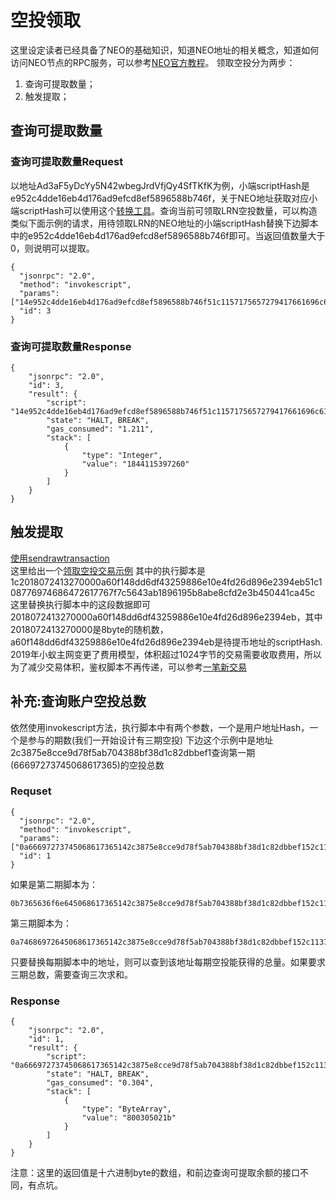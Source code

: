 # 空投领取

这里设定读者已经具备了NEO的基础知识，知道NEO地址的相关概念，知道如何访问NEO节点的RPC服务，可以参考[NEO官方教程](https://neo.org/dev)。
领取空投分为两步：
1. 查询可提取数量；
2. 触发提取；

## 查询可提取数量
### 查询可提取数量Request
以地址Ad3aF5yDcYy5N42wbegJrdVfjQy4SfTKfK为例，小端scriptHash是e952c4dde16eb4d176ad9efcd8ef5896588b746f，关于NEO地址获取对应小端scriptHash可以使用这个[转换工具](https://peterlinx.github.io/DataTransformationTools/)。查询当前可领取LRN空投数量，可以构造类似下面示例的请求，用待领取LRN的NEO地址的小端scriptHash替换下边脚本中的e952c4dde16eb4d176ad9efcd8ef5896588b746f即可。当返回值数量大于0，则说明可以提取。
```
{
  "jsonrpc": "2.0",
  "method": "invokescript",
  "params": ["14e952c4dde16eb4d176ad9efcd8ef5896588b746f51c1157175657279417661696c61626c6542616c616e636567f7c5643ab1896195b8abe8cfd2e3b450441ca45c",1],
  "id": 3
}
```
### 查询可提取数量Response
```
{
    "jsonrpc": "2.0",
    "id": 3,
    "result": {
        "script": "14e952c4dde16eb4d176ad9efcd8ef5896588b746f51c1157175657279417661696c61626c6542616c616e636567f7c5643ab1896195b8abe8cfd2e3b450441ca45c",
        "state": "HALT, BREAK",
        "gas_consumed": "1.211",
        "stack": [
            {
                "type": "Integer",
                "value": "1844115397260"
            }
        ]
    }
}
```
## 触发提取
[使用sendrawtransaction](http://docs.neo.org/zh-cn/node/cli/2.7.4/api/sendrawtransaction.html)  
这里给出一个[领取空投交易示例](https://neotracker.io/tx/de8b5e8dcd601ff3ec8ebb5c9835fb7ac002650db32601bb92d772f6088d4ee5)
其中的执行脚本是1c2018072413270000a60f148dd6df43259886e10e4fd26d896e2394eb51c108776974686472617767f7c5643ab1896195b8abe8cfd2e3b450441ca45c
这里替换执行脚本中的这段数据即可2018072413270000a60f148dd6df43259886e10e4fd26d896e2394eb，其中
2018072413270000是8byte的随机数，a60f148dd6df43259886e10e4fd26d896e2394eb是待提币地址的scriptHash.  
2019年小蚁主网变更了费用模型，体积超过1024字节的交易需要收取费用，所以为了减少交易体积，鉴权脚本不再传递，可以参考[一笔新交易](https://neotracker.io/tx/43b530e62377ad4c5b5b2b6468963582ccbbfa4b4cab239a09e1666a4dd98039)

## 补充:查询账户空投总数

依然使用invokescript方法，执行脚本中有两个参数，一个是用户地址Hash，一个是参与的期数(我们一开始设计有三期空投)
下边这个示例中是地址2c3875e8cce9d78f5ab704388bf38d1c82dbbef1查询第一期(66697273745068617365)的空投总数
### Requset
```
{
  "jsonrpc": "2.0",
  "method": "invokescript",
  "params": ["0a66697273745068617365142c3875e8cce9d78f5ab704388bf38d1c82dbbef152c113717565727941697244726f7042616c616e636567f7c5643ab1896195b8abe8cfd2e3b450441ca45c"],
  "id": 1
}
```
如果是第二期脚本为：
```
0b7365636f6e645068617365142c3875e8cce9d78f5ab704388bf38d1c82dbbef152c113717565727941697244726f7042616c616e636567f7c5643ab1896195b8abe8cfd2e3b450441ca45c
```
第三期脚本为：
```
0a74686972645068617365142c3875e8cce9d78f5ab704388bf38d1c82dbbef152c113717565727941697244726f7042616c616e636567f7c5643ab1896195b8abe8cfd2e3b450441ca45c
```
只要替换每期脚本中的地址，则可以查到该地址每期空投能获得的总量。如果要求三期总数，需要查询三次求和。
### Response
```
{
    "jsonrpc": "2.0",
    "id": 1,
    "result": {
        "script": "0a66697273745068617365142c3875e8cce9d78f5ab704388bf38d1c82dbbef152c113717565727941697244726f7042616c616e636567f7c5643ab1896195b8abe8cfd2e3b450441ca45c",
        "state": "HALT, BREAK",
        "gas_consumed": "0.304",
        "stack": [
            {
                "type": "ByteArray",
                "value": "800305021b"
            }
        ]
    }
}
```
注意：这里的返回值是十六进制byte的数组，和前边查询可提取余额的接口不同，有点坑。
